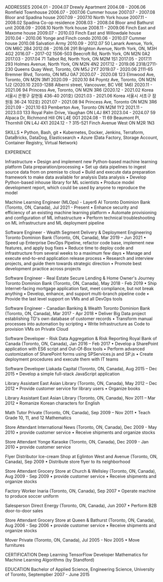 ADDRESSES
2004.01 - 2004.07 Drewly Apartment
2004.08 - 2006.06 Romfield Townhouse
2006.07 - 2007.06 Cummer house
2007.07 - 2007.08 Bloor and Spadina house
2007.09 - 2007.10 North York house
2007.11 - 2008.02 Spadina Co-op residence
2008.03 - 2008.04 Bloor amd Bathurst unit
2008.09 - 2008.10 North York house
2008.11 - 2009.06 Finch East and Maxome house
2009.07 - 2010.03 Finch East and Willowdale house
2010.04 - 2010.06 Yonge and Finch condo
2010.06 - 2010.07 Cummer house
2010.08 Salvation Army
2010.09 - 2012.07 50 Lanark Avenue, York, ON M6C 2B4
2012.08 - 2016.06 291 Brighton Avenue, North York, ON, M3H 4G2
2016.07 - 2017-02 1506-503 Beecroft Rd, North York, ON M2N 0A2
2017.03 - 2017.04 71 Talbot Rd, North York, ON M2M 1S1
2017.05 - 2017.11 293 Holmes Avenue, North York, ON M2N 4N2
2017.12 - 2019.06 2318/2711-230 Queens Quay West, Toronto, ON M5J 2Y7
2019.07 - 2020.06 2111-65 Bremner Blvd, Toronto, ON M5J 0A7
2020.07 - 2020.08 123 Elmwood Ave, Toronto, ON M2N 3M1
2020.09 - 2020.10 84 Poyntz Ave, Toronto, ON M2N 1J2
(2020.10 2203-1288 Alberni street, Vancouver, BC V6E 1A6)
2020.11 - 2021.06 94 Princess Ave, Toronto, ON M2N 3R6
(2020.12 - 2021.02 Korea 서울시 은평구 갈현동 436-40 201호)
(2021.03 - 2021.06 Korea 서울시 서초구 잠원동 36-24 102호)
2021.07 - 2021.08 94 Princess Ave, Toronto ON M2N 3R6
2021.09 - 2021.10 63 Pemberton Ave, Toronto ON M2M 1Y2
2021.11 - 2023.03 133 Royal Palm Drive, Vaughan ON L4J 8K1
2023.04 - 2024.07 59 Alpaca Dr, Richmond Hill ON L4E 0G1
2024.08 - 11 69 Beaumont Pl, Thornhill ON L4J 4X1
2024.12 - ? 315-521 Finch Avenue West ON M2R 1N3

SKILLS
• Python, Bash, git
• Kubernetes, Docker, Jenkins, Terraform, DataBricks, DataDog, Elasticsearch
• Azure (Data Factory, Storage Account, Container Registry, Virtual Network)

EXPERIENCE

Infrastructure
• Design and implement new Python-based machine learning platform
Data preparation/processing
• Set up data pipelines to ingest source data from on premise to cloud
• Build and execute data preparation framework to make data available for analysis
Data analysis
• Develop Python-based inhouse library for ML scientists
• Produce model development report, which could be used by anyone to reproduce the model

Machine Learning Engineer (MLOps) - Layer6 AI
Toronto Dominion Bank (Toronto, ON, Canada), Jul 2021 - Present
• Enhance security and efficiency of an existing machine learning platform
• Automate provisioning and configuration of ML infrastructure
• Perform technical troubleshooting on ML infrastructure and ML deployment pipeline

Software Engineer - Wealth Segment Delivery & Deployment Engineering
Toronto Dominion Bank (Toronto, ON, Canada), Mar 2019 – Jun 2021
• Speed up Enterprise DevOps Pipeline, refactor code base, implement new features, and apply bug fixes
• Reduce time to deploy code and infrastructure from several weeks to a maximum few days
• Manage and execute end-to-end application release process
• Research and interview projects, and guide them towards strategic direction
• Promote best development practice across projects

Software Engineer - Real Estate Secure Lending & Home Owner's Journey
Toronto Dominion Bank (Toronto, ON, Canada), May 2018 - Feb 2019
• Ship Internet-facing mortgage application fast, meet compliance, but not break anything
• Develop, enhance, and support multi-branch pipeline code
• Provide the last level support on VMs and all DevOps tools

Software Engineer - Canadian Banking & Wealth
Toronto Dominion Bank (Toronto, ON, Canada), Mar 2017 - Apr 2018
• Deliver Big Data project establishing TD's own database of customer records
• Transform manual processes into automation by scripting
• Write Infrastructure as Code to provision VMs on Private Cloud

Software Developer - Risk Data Aggregation & Risk Reporting
Royal Bank of Canada (Toronto, ON, Canada), Jan 2016 – Feb 2017
• Develop a SharePoint application with ES6 script and Out-Of-Box tools
• Perform advanced customization of SharePoint forms using SPServices.js and SP.js
• Create deployment procedures and execute them with IT teams

Software Developer
Liakada Capital (Toronto, ON, Canada), Aug 2015 – Dec 2015
• Develop a simple full-stack JavaScript application

Library Assistant
East Asian Library (Toronto, ON, Canada), May 2012 – Dec 2012
• Provide customer service for library users
• Organize books

Library Assistant
East Asian Library (Toronto, ON, Canada), Nov 2011 – Mar 2012
• Romanize Korean characters for English

Math Tutor
Private (Toronto, ON, Canada), Sep 2009 – Nov 2011
• Teach Grade 10, 11, and 12 Mathematics

Store Attendant
International News (Toronto, ON, Canada), Dec 2009 - May 2010
• provide customer service
• Receive shipments and organize stocks

Store Attendant
Yonge Karaoke (Toronto, ON, Canada), Dec 2009 - Jan 2010
• provide customer service

Flyer Distributor
Ice-cream Shop at Eglinton West and Avenue (Toronto, ON, Canada), Sep 2009
• Distribute store flyer to its neighborhood

Store Attendant
Grocery Store at Church & Wellsley (Toronto, ON, Canada), Aug 2009 - Sep 2009
• provide customer service
• Receive shipments and organize stocks

Factory Worker
Inaria (Toronto, ON, Canada), Sep 2007
• Operate machine to produce soccer uniform

Salesperson
Direct Energy (Toronto, ON, Canada), Jun 2007
• Perform B2B door-to-door sales

Store Attendant
Grocery Store at Queen & Bathurst (Toronto, ON, Canada), Aug 2006 - Sep 2006
• provide customer service
• Receive shipments and organize stocks

Mover
Private (Toronto, ON, Canada), Jul 2005 - Nov 2005
• Move furnitures

CERTIFICATION
Deep Learning
TensorFlow Developer
Mathematics for Machine Learning
Algorithms (by Standford)

EDUCATION
Bachelor of Applied Science, Engineering Science, University of Toronto, Septempber 2007 - June 2015